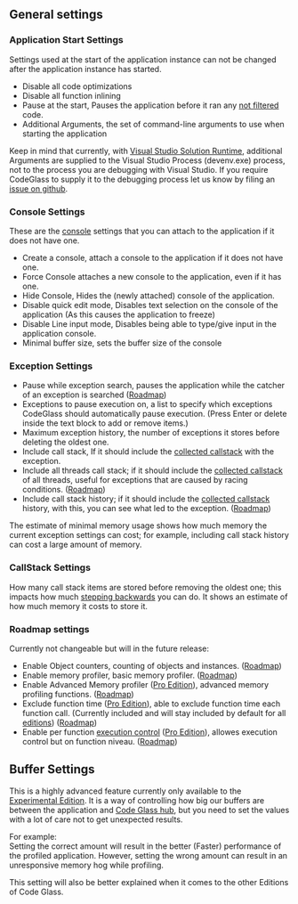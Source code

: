 ## General settings

### Application Start Settings
Settings used at the start of the application instance can not be changed after the application instance has started.

- Disable all code optimizations
- Disable all function inlining
- Pause at the start, Pauses the application before it ran any [not filtered](../../features/ProfilingDataFiltering) code.
- Additional Arguments, the set of command-line arguments to use when starting the application

Keep in mind that currently, with  [Visual Studio Solution Runtime]({{site.baseurl}}/docs/features/supportedruntimes#visual-studio-solution), additional Arguments are supplied to the Visual Studio Process (devenv.exe) process, not to the process you are debugging with Visual Studio.
If you require CodeGlass to supply it to the debugging process let us know by filing an [issue on github](({{site.baseurl}}/docs/pages/contact.md#github)).

### Console Settings
These are the [console]({{site.baseurl}}/docs/features/AttachConsole) settings that you can attach to the application if it does not have one.

- Create a console, attach a console to the application if it does not have one.
- Force Console attaches a new console to the application, even if it has one.
- Hide Console, Hides the (newly attached) console of the application.
- Disable quick edit mode, Disables text selection on the console of the application (As this causes the application to freeze)
- Disable Line input mode, Disables being able to type/give input in the application console.  
- Minimal buffer size, sets the buffer size of the console



### Exception Settings
- Pause while exception search, pauses the application while the catcher of an exception is searched ([Roadmap](../../Roadmap/AdvandedExceptionHandling))
- Exceptions to pause execution on, a list to specify which exceptions CodeGlass should automatically pause execution. (Press Enter or delete inside the text block to add or remove items.)
- Maximum exception history, the number of exceptions it stores before deleting the oldest one. 
- Include call stack, If it should include the [collected callstack]({{site.baseurl}}/docs/features/RealtimeDataCollection) with the exception.
- Include all threads call stack; if it should include the [collected callstack]({{site.baseurl}}/docs/features/RealtimeDataCollection) of all threads, useful for exceptions that are caused by racing conditions. ([Roadmap](../../Roadmap/AdvandedExceptionHandling))
- Include call stack history; if it should include the  [collected callstack]({{site.baseurl}}/docs/features/RealtimeDataCollection) history, with this, you can see what led to the exception. ([Roadmap](../../Roadmap/AdvandedExceptionHandling))

The estimate of minimal memory usage shows how much memory the current exception settings can cost; for example, including call stack history can cost a large amount of memory.


### CallStack Settings
How many call stack items are stored before removing the oldest one; this impacts how much [stepping backwards](../../features/ApplicationInstanceStepping) you can do.
It shows an estimate of how much memory it costs to store it.


### Roadmap settings
Currently not changeable but will in the future release:
- Enable Object counters, counting of objects and instances. ([Roadmap](../../Roadmap/ObjectCounters))
- Enable memory profiler, basic memory profiler. ([Roadmap](../../Roadmap/MemoryProfiler))
- Enable Advanced Memory profiler ([Pro Edition](../../Editions/Pro)), advanced memory profiling functions. ([Roadmap](../../Roadmap/AdvancedMemoryProfiler))
- Exclude function time ([Pro Edition](../../Editions/Pro)), able to exclude function time each function call. (Currently included and will stay included by default for all [editions](../../Editions)) ([Roadmap](../../Roadmap/ExcludeFunctionTime))
- Enable per function [execution control](../../features/ApplicationInstanceExecutionControl) ([Pro Edition](../../Editions/Pro)), allowes execution control but on function niveau. ([Roadmap](../../Roadmap/PerFunctionAction))


## Buffer Settings
This is a highly advanced feature currently only available to the [Experimental Edition](../../Editions/Experimental). It is a way of controlling how big our buffers are between the application and [Code Glass hub](../../features/CodeGlassHub), but you need to set the values with a lot of care not to get unexpected results.

For example: <br/>
Setting the correct amount will result in the better (Faster) performance of the profiled application.
However, setting the wrong amount can result in an unresponsive memory hog while profiling.

This setting will also be better explained when it comes to the other Editions of Code Glass.
